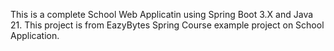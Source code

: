 This is a complete School Web Applicatin using Spring Boot 3.X and Java 21. This project is from EazyBytes Spring Course example project on School Application.
